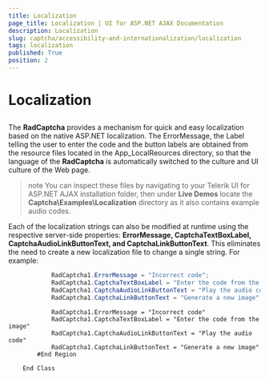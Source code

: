 ```yaml
---
title: Localization
page_title: Localization | UI for ASP.NET AJAX Documentation
description: Localization
slug: captcha/accessibility-and-internationalization/localization
tags: localization
published: True
position: 2
---
```


# Localization



## 

The __RadCaptcha__ provides a mechanism for quick and easy localization based on the native ASP.NET localization. The ErrorMessage, the Label telling the user to enter the code and the button labels are obtained from the resource files located in the App_LocalReources directory, so that the language of the __RadCaptcha__ is automatically switched to the culture and UI culture of the Web page.

>note You can inspect these files by navigating to your Telerik UI for ASP.NET AJAX installation folder, then under __Live Demos__ locate the __Captcha\Examples\Localization__ directory as it also contains example audio codes.
>


Each of the localization strings can also be modified at runtime using the respective server-side properties: __ErrorMessage, CaptchaTextBoxLabel, CaptchaAudioLinkButtonText, and CaptchaLinkButtonText__. This eliminates the need to create a new localization file to change a single string. For example:



````C#
	        RadCaptcha1.ErrorMessage = "Incorrect code";
	        RadCaptcha1.CaptchaTextBoxLabel = "Enter the code from the image";
	        RadCaptcha1.CaptchaAudioLinkButtonText = "Play the audio code";
	        RadCaptcha1.CaptchaLinkButtonText = "Generate a new image";
````
````VB.NET
	        RadCaptcha1.ErrorMessage = "Incorrect code"
	        RadCaptcha1.CaptchaTextBoxLabel = "Enter the code from the image"
	        RadCaptcha1.CaptchaAudioLinkButtonText = "Play the audio code"
	        RadCaptcha1.CaptchaLinkButtonText = "Generate a new image"
	    #End Region
	
	End Class



